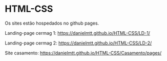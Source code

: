 # HTML-CSS

Os sites estão hospedados no github pages.

Landing-page cermag 1:
https://danielmtt.github.io/HTML-CSS/LD-1/

Landing-page cermag 2:
https://danielmtt.github.io/HTML-CSS/LD-2/

Site casamento:
https://danielmtt.github.io/HTML-CSS/Casamento/pages/
